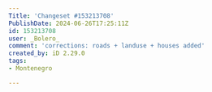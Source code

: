 ```yaml
---
Title: 'Changeset #153213708'
PublishDate: 2024-06-26T17:25:11Z
id: 153213708
user: _Bolero_
comment: 'corrections: roads + landuse + houses added'
created_by: iD 2.29.0
tags:
- Montenegro

---
```

